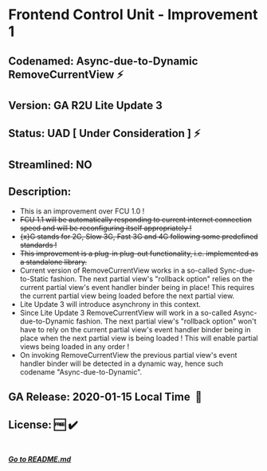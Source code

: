 # Frontend Control Unit - Improvement 1

## Codenamed:&nbsp;Async-due-to-Dynamic RemoveCurrentView&nbsp;:zap:

##
## Version:&nbsp;GA R2U Lite Update 3
## Status:&nbsp;UAD&nbsp;[ Under Consideration ]&nbsp;:zap:
## Streamlined:&nbsp;NO
## Description:
 - This is an improvement over FCU 1.0 !
 - ~~FCU 1.1 will be automatically responding to current internet connection speed and will be reconfiguring itself appropriately !~~
 - ~~{x}G stands for 2G, Slow 3G, Fast 3G and 4G following some predefined standards !~~
 - ~~This improvement is a plug-in plug-out functionality, i.e. implemented as a standalone library.~~
 - Current version of RemoveCurrentView works in a so-called Sync-due-to-Static fashion. The next partial view's "rollback option" relies on the current partial view's event handler binder being in place! This requires the current partial view being loaded before the next partial view.
 - Lite Update 3 will introduce asynchrony in this context.
 - Since Lite Update 3 RemoveCurrentView will work in a so-called Async-due-to-Dynamic fashion. The next partial view's "rollback option" won't have to rely on the current partial view's event handler binder being in place when the next partial view is being loaded ! This will enable partial views being loaded in any order !
 - On invoking RemoveCurrentView the previous partial view's event handler binder will be detected in a dynamic way, hence such codename "Async-due-to-Dynamic".
## GA Release: 2020-01-15 Local Time &nbsp;:pushpin:
## License:&nbsp;:free:&nbsp;:heavy_check_mark:
##
#
##### [Go to README.md](/README.md "Repo landing page")
